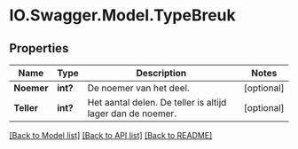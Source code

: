 # IO.Swagger.Model.TypeBreuk
## Properties

Name | Type | Description | Notes
------------ | ------------- | ------------- | -------------
**Noemer** | **int?** | De noemer van het deel. | [optional] 
**Teller** | **int?** | Het aantal delen. De teller is altijd lager dan de noemer. | [optional] 

[[Back to Model list]](../README.md#documentation-for-models) [[Back to API list]](../README.md#documentation-for-api-endpoints) [[Back to README]](../README.md)


